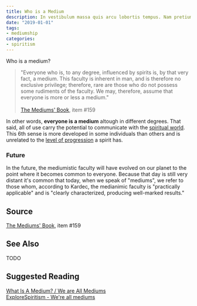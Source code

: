 ```yaml
---
title: Who is a Medium
description: In vestibulum massa quis arcu lobortis tempus. Nam pretium arcu in odio vulputate luctus.
date: "2019-01-01"
tags:
- mediumship
categories:
- spiritism
---
```


Who is a medium?
> "Everyone who is, to any degree, influenced by spirits is, by that very fact, a medium.  This faculty is inherent in man, and is therefore no exclusive privilege;  therefore, rare are those who do not possess some rudiments of the faculty.  We may, therefore, assume that everyone is more or less a medium." <br> <br>
> [The Mediums' Book](/books/allan-kaderc/mediums-book), item #159  

In other words, **everyone is a medium** altough in different degrees. That said, all of use carry the potential to communicate with the [spiritual world](/about/spiritual-world). This 6th sense is more developed in some individuals than others and is unrelated to the [level of progression](/about/spiritual-progression) a spirit has.  

### Future
In the future, the mediumistic faculty will have evolved on our planet to the point where it becomes common to everyone. Because that day is still very distant it's common that today, when we speak of "mediums", we refer to those whom, according to Kardec, the medianimic faculty is "practically applicable" and is "clearly characterized, producing well-marked results." 

## Source
[The Mediums' Book](/books/allan-kaderc/mediums-book), item #159  

## See Also
TODO

## Suggested Reading
[What Is A Medium? / We are All Mediums](http://www.sgny.org/spiritism-guide/mediumship/a-medium/)  
[ExploreSpiritism - We're all mediums](http://www.explorespiritism.com/Science_Mediumship_We're%20All_Intro.htm)  

